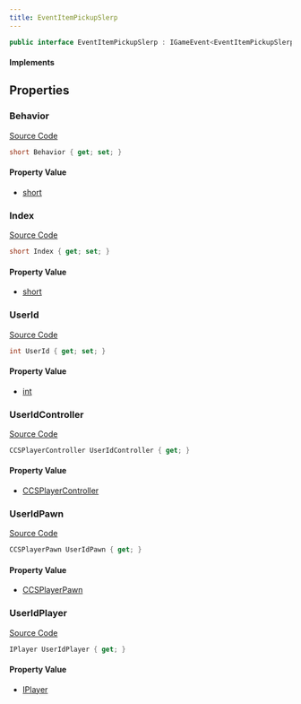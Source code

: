 ```yaml
---
title: EventItemPickupSlerp
---
```


```csharp
public interface EventItemPickupSlerp : IGameEvent<EventItemPickupSlerp>
```

#### Implements

## Properties

### Behavior

[Source Code](https://github.com/swiftly-solution/swiftlys2/blob/main/managed/src/SwiftlyS2.Generated/GameEvents/Interfaces/EventItemPickupSlerp.cs#L47)

```csharp
short Behavior { get; set; }
```

#### Property Value

- [short](https://learn.microsoft.com/dotnet/api/system.int16)

### Index

[Source Code](https://github.com/swiftly-solution/swiftlys2/blob/main/managed/src/SwiftlyS2.Generated/GameEvents/Interfaces/EventItemPickupSlerp.cs#L42)

```csharp
short Index { get; set; }
```

#### Property Value

- [short](https://learn.microsoft.com/dotnet/api/system.int16)

### UserId

[Source Code](https://github.com/swiftly-solution/swiftlys2/blob/main/managed/src/SwiftlyS2.Generated/GameEvents/Interfaces/EventItemPickupSlerp.cs#L37)

```csharp
int UserId { get; set; }
```

#### Property Value

- [int](https://learn.microsoft.com/dotnet/api/system.int32)

### UserIdController

[Source Code](https://github.com/swiftly-solution/swiftlys2/blob/main/managed/src/SwiftlyS2.Generated/GameEvents/Interfaces/EventItemPickupSlerp.cs#L22)

```csharp
CCSPlayerController UserIdController { get; }
```

#### Property Value

- [CCSPlayerController](/docs/api/shared/schemadefinitions/ccsplayercontroller)

### UserIdPawn

[Source Code](https://github.com/swiftly-solution/swiftlys2/blob/main/managed/src/SwiftlyS2.Generated/GameEvents/Interfaces/EventItemPickupSlerp.cs#L28)

```csharp
CCSPlayerPawn UserIdPawn { get; }
```

#### Property Value

- [CCSPlayerPawn](/docs/api/shared/schemadefinitions/ccsplayerpawn)

### UserIdPlayer

[Source Code](https://github.com/swiftly-solution/swiftlys2/blob/main/managed/src/SwiftlyS2.Generated/GameEvents/Interfaces/EventItemPickupSlerp.cs#L31)

```csharp
IPlayer UserIdPlayer { get; }
```

#### Property Value

- [IPlayer](/docs/api/shared/players/iplayer)


